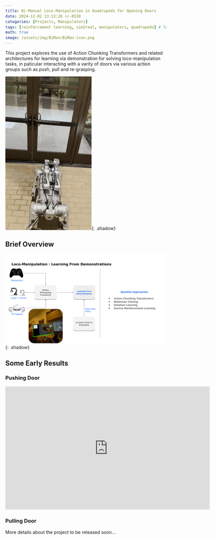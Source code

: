 ```yaml
---
title: Bi-Manual Loco-Manipulation in Quadrupeds for Opening Doors
date: 2024-12-02 13:13:20 +/-0530
categories: [Projects, Manipulators]
tags: [reinforcement learning, sim2real, manipulators, quadrupeds] # TAG names should always be lowercase
math: true
image: /assets/img/BiMan/BiMan-icon.png
---
```


This project explores the use of Action Chunking Transformers and related architectures for learning via demonstration for solving loco-manipulation tasks, in paticular interacting with a varity of doors via various action groups such as push, pull and re-grasping.

![Image1](/assets/img/BiMan/biman_arm_pose.gif){: .shadow}

## Brief Overview

![Image1](/assets/img/BiMan/overview.png){: .shadow}

## Some Early Results

### Pushing Door

<iframe width="640" height="385" src="https://youtube.com/embed/VaiBB3WeJiw" frameborder="0" allowfullscreen></iframe>

### Pulling Door

<!-- TODO Insert Pulling Door Video  (Remove audio, unlisted video, speed up video) -->

More details about the project to be released soon...
